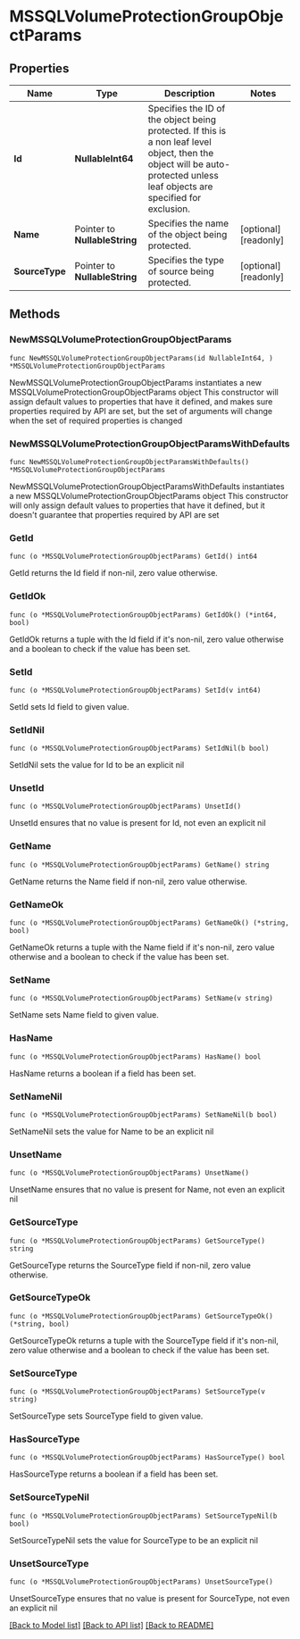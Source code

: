 # MSSQLVolumeProtectionGroupObjectParams

## Properties

Name | Type | Description | Notes
------------ | ------------- | ------------- | -------------
**Id** | **NullableInt64** | Specifies the ID of the object being protected. If this is a non leaf level object, then the object will be auto-protected unless leaf objects are specified for exclusion. | 
**Name** | Pointer to **NullableString** | Specifies the name of the object being protected. | [optional] [readonly] 
**SourceType** | Pointer to **NullableString** | Specifies the type of source being protected. | [optional] [readonly] 

## Methods

### NewMSSQLVolumeProtectionGroupObjectParams

`func NewMSSQLVolumeProtectionGroupObjectParams(id NullableInt64, ) *MSSQLVolumeProtectionGroupObjectParams`

NewMSSQLVolumeProtectionGroupObjectParams instantiates a new MSSQLVolumeProtectionGroupObjectParams object
This constructor will assign default values to properties that have it defined,
and makes sure properties required by API are set, but the set of arguments
will change when the set of required properties is changed

### NewMSSQLVolumeProtectionGroupObjectParamsWithDefaults

`func NewMSSQLVolumeProtectionGroupObjectParamsWithDefaults() *MSSQLVolumeProtectionGroupObjectParams`

NewMSSQLVolumeProtectionGroupObjectParamsWithDefaults instantiates a new MSSQLVolumeProtectionGroupObjectParams object
This constructor will only assign default values to properties that have it defined,
but it doesn't guarantee that properties required by API are set

### GetId

`func (o *MSSQLVolumeProtectionGroupObjectParams) GetId() int64`

GetId returns the Id field if non-nil, zero value otherwise.

### GetIdOk

`func (o *MSSQLVolumeProtectionGroupObjectParams) GetIdOk() (*int64, bool)`

GetIdOk returns a tuple with the Id field if it's non-nil, zero value otherwise
and a boolean to check if the value has been set.

### SetId

`func (o *MSSQLVolumeProtectionGroupObjectParams) SetId(v int64)`

SetId sets Id field to given value.


### SetIdNil

`func (o *MSSQLVolumeProtectionGroupObjectParams) SetIdNil(b bool)`

 SetIdNil sets the value for Id to be an explicit nil

### UnsetId
`func (o *MSSQLVolumeProtectionGroupObjectParams) UnsetId()`

UnsetId ensures that no value is present for Id, not even an explicit nil
### GetName

`func (o *MSSQLVolumeProtectionGroupObjectParams) GetName() string`

GetName returns the Name field if non-nil, zero value otherwise.

### GetNameOk

`func (o *MSSQLVolumeProtectionGroupObjectParams) GetNameOk() (*string, bool)`

GetNameOk returns a tuple with the Name field if it's non-nil, zero value otherwise
and a boolean to check if the value has been set.

### SetName

`func (o *MSSQLVolumeProtectionGroupObjectParams) SetName(v string)`

SetName sets Name field to given value.

### HasName

`func (o *MSSQLVolumeProtectionGroupObjectParams) HasName() bool`

HasName returns a boolean if a field has been set.

### SetNameNil

`func (o *MSSQLVolumeProtectionGroupObjectParams) SetNameNil(b bool)`

 SetNameNil sets the value for Name to be an explicit nil

### UnsetName
`func (o *MSSQLVolumeProtectionGroupObjectParams) UnsetName()`

UnsetName ensures that no value is present for Name, not even an explicit nil
### GetSourceType

`func (o *MSSQLVolumeProtectionGroupObjectParams) GetSourceType() string`

GetSourceType returns the SourceType field if non-nil, zero value otherwise.

### GetSourceTypeOk

`func (o *MSSQLVolumeProtectionGroupObjectParams) GetSourceTypeOk() (*string, bool)`

GetSourceTypeOk returns a tuple with the SourceType field if it's non-nil, zero value otherwise
and a boolean to check if the value has been set.

### SetSourceType

`func (o *MSSQLVolumeProtectionGroupObjectParams) SetSourceType(v string)`

SetSourceType sets SourceType field to given value.

### HasSourceType

`func (o *MSSQLVolumeProtectionGroupObjectParams) HasSourceType() bool`

HasSourceType returns a boolean if a field has been set.

### SetSourceTypeNil

`func (o *MSSQLVolumeProtectionGroupObjectParams) SetSourceTypeNil(b bool)`

 SetSourceTypeNil sets the value for SourceType to be an explicit nil

### UnsetSourceType
`func (o *MSSQLVolumeProtectionGroupObjectParams) UnsetSourceType()`

UnsetSourceType ensures that no value is present for SourceType, not even an explicit nil

[[Back to Model list]](../README.md#documentation-for-models) [[Back to API list]](../README.md#documentation-for-api-endpoints) [[Back to README]](../README.md)


